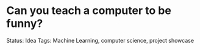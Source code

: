 # Can you teach a computer to be funny?

Status: Idea
Tags: Machine Learning, computer science, project showcase
